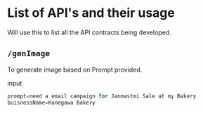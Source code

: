 # List of API's and their usage

Will use this to list all the API contracts being developed.

## ```/genImage```

To generate image based on Prompt provided.

input

```js
prompt=need a email campaign for Janmastmi Sale at my Bakery
buisnessName=Kanegawa Bakery
```
